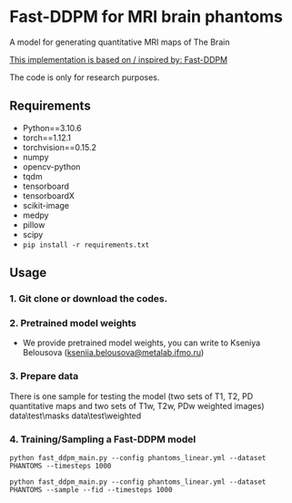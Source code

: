 # Fast-DDPM for MRI brain phantoms
 
A model for generating quantitative MRI maps of The Brain

[This implementation is based on / inspired by: Fast-DDPM](https://arxiv.org/abs/2405.14802)

The code is only for research purposes. 

## Requirements
* Python==3.10.6
* torch==1.12.1
* torchvision==0.15.2
* numpy
* opencv-python
* tqdm
* tensorboard
* tensorboardX
* scikit-image
* medpy
* pillow
* scipy
* `pip install -r requirements.txt`


## Usage
### 1. Git clone or download the codes.

### 2. Pretrained model weights
* We provide pretrained model weights, you can write to Kseniya Belousova (kseniia.belousova@metalab.ifmo.ru)


### 3. Prepare data
There is one sample for testing the model (two sets of T1, T2, PD quantitative maps and two sets of T1w, T2w, PDw weighted images)
data\test\masks
data\test\weighted



### 4. Training/Sampling a Fast-DDPM model

```
python fast_ddpm_main.py --config phantoms_linear.yml --dataset PHANTOMS --timesteps 1000
```
```
python fast_ddpm_main.py --config phantoms_linear.yml --dataset PHANTOMS --sample --fid --timesteps 1000
```



